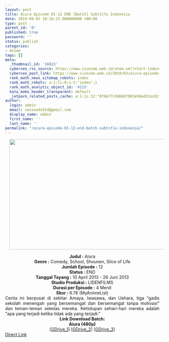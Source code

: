 ```yaml
---
layout: post
title: Aiura Episode 01-12 END [Batch] Subtitle Indonesia
date: 2019-09-03 10:18:23.000000000 +00:00
type: post
parent_id: '0'
published: true
password: ''
status: publish
categories:
- Anime
tags: []
meta:
  _thumbnail_id: '16023'
  cyberseo_rss_source: https://www.ciunime.web.id/atom.xml?start-index=3451&max-results=150
  cyberseo_post_link: https://www.ciunime.web.id/2019/03/aiura-episode-01-12-end-batch-subtitle.html
  rank_math_news_sitemap_robots: index
  rank_math_robots: a:1:{i:0;s:5:"index";}
  rank_math_analytic_object_id: '4115'
  kata_make_header_transparent: default
  _jetpack_related_posts_cache: a:1:{s:32:"8f6677c9d6b0f903e98ad32ec61f8deb";a:2:{s:7:"expires";i:1657084666;s:7:"payload";a:0:{}}}
author:
  login: admin
  email: senseads014@gmail.com
  display_name: admin
  first_name: ''
  last_name: ''
permalink: "/aiura-episode-01-12-end-batch-subtitle-indonesia/"
---
```

<div class="separator" style="clear: both; text-align: center;"><a href="https://1.bp.blogspot.com/-YLlkn3iteOg/XJzWObTb3LI/AAAAAAAAKnE/L6uwSPOtpc05zrFrzj8IZVQsTe_isjdtACLcBGAs/s1600/Aiura.jpg" imageanchor="1" style="margin-left: 1em; margin-right: 1em;"><img border="0" data-original-height="720" data-original-width="1280" height="360" src="{{ site.baseurl }}/assets/2019/09/Aiura.jpg" width="640" /></a></div>
<p>
<div style="text-align: center;"><b>Judul</b><b><b> </b>:</b> Aiura</div>
<div style="text-align: center;"><b><b>Genre :</b></b> Comedy, School, Shounen, Slice of Life</div>
<div style="text-align: center;"><b>Jumlah Episode :</b> 12<br /><b>Status :&nbsp;</b>END<br /><b>Tanggal Tayang :</b> 10 April 2013 - 26 Juni 2013<br /><b>Studio Produksi :</b> LIDENFILMS<br /><b>Durasi per Episode :</b> 4 Menit</div>
<div style="text-align: center;"><b>Skor :</b> 6.76 (MyAnimeList)</div>
<div style="text-align: center;"></div>
<div style="text-align: justify;">Cerita ini berpusat di sekitar Amaya, Iwasawa, dan Uehara, tiga "gadis sekolah menengah yang bersemangat dan bersemangat tanpa motivasi" dan teman-teman sekelas mereka. Kehidupan sehari-hari mereka adalah "apa yang terjadi ketika tidak ada yang terjadi."</div>
<div style="text-align: justify;"></div>
<div style="text-align: justify;"></div>
<div style="text-align: center;"><b>Link Download Batch:</b></div>
<div style="text-align: center;"><b>Aiura (480p)</b></div>
<div style="text-align: center;">[<a href="https://drive.google.com/uc?export=download&amp;id=1MSzxx2-QVBIim3YOAcipfVYwRCbtA-id" target="_blank" rel="noopener">GDrive_1</a>] [<a href="https://drive.google.com/uc?export=download&amp;id=1ccNQiLgIDVFCUIGgN5IfvngmYUd2GTJU" target="_blank" rel="noopener">GDrive_2</a>] [<a href="https://drive.google.com/uc?id=1NGlWLYaCf9zUt3m6Q0BNuFkVQ-T0l6z5" target="_blank" rel="noopener">GDrive_3</a>]</div>
<link rel="stylesheet" href="https://cdnjs.cloudflare.com/ajax/libs/font-awesome/4.7.0/css/font-awesome.min.css" />
<div class="divbtn"> <a href="https://handymansurrender.com/fihup8buzv?key=94550f7ce39444073321dde3b8782f97" class="btn"><i class="fa fa-download"></i> Direct Link</a> </div>
